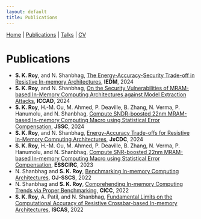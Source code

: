 ```yaml
---
layout: default
title: Publications
---
```


[Home](/) | [Publications](/publications) | [Talks](/talks) | [CV](/cv)

# Publications

- **S. K. Roy**, and N. Shanbhag, [The Energy-Accuracy-Security Trade-off in Resistive In-memory Architectures](https://ieeexplore.ieee.org/abstract/document/10873582), **IEDM**, 2024  
- **S. K. Roy**, and N. Shanbhag, [On the Security Vulnerabilities of MRAM-based In-Memory Computing Architectures against Model Extraction Attacks](https://dl.acm.org/doi/10.1145/3676536.3676685), **ICCAD**, 2024  
- **S. K. Roy**, H.-M. Ou, M. Ahmed, P. Deaville, B. Zhang, N. Verma, P. Hanumolu, and N. Shanbhag, [Compute SNDR-boosted 22nm MRAM-based In-memory Computing Macro using Statistical Error Compensation](https://ieeexplore.ieee.org/document/10642976), **JSSC**, 2024  
- **S. K. Roy**, and N. Shanbhag, [Energy-Accuracy Trade-offs for Resistive In-Memory Computing Architectures](https://ieeexplore.ieee.org/document/10478888), **JxCDC**, 2024  
- **S. K. Roy**, H.-M. Ou, M. Ahmed, P. Deaville, B. Zhang, N. Verma, P. Hanumolu, and N. Shanbhag, [Compute SNR-boosted 22nm MRAM-based In-memory Computing Macro using Statistical Error Compensation](https://ieeexplore.ieee.org/document/10268688), **ESSCIRC**, 2023  
- N. Shanbhag and **S. K. Roy**, [Benchmarking In-memory Computing Architectures](https://ieeexplore.ieee.org/document/9976888), **OJ-SSCS**, 2022  
- N. Shanbhag and **S. K. Roy**, [Comprehending In-memory Computing Trends via Proper Benchmarking](https://ieeexplore.ieee.org/document/9772817), **CICC**, 2022  
- **S. K. Roy**, A. Patil, and N. Shanbhag, [Fundamental Limits on the Computational Accuracy of Resistive Crossbar-based In-memory Architectures](https://ieeexplore.ieee.org/document/9937336), **ISCAS**, 2022  
